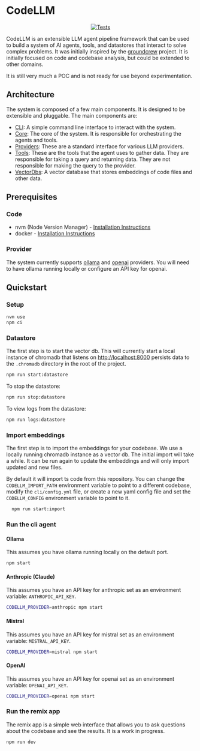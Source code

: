 # CodeLLM

<p align="center">
  <a href="https://github.com/interrobangc/codellm/actions/workflows/test.yml">
    <img src="https://github.com/interrobangc/codellm/actions/workflows/test.yml/badge.svg?branch=main" alt="Tests">
  </a>
</p>

CodeLLM is an extensible LLM agent pipeline framework that can be used to build a system of AI agents, tools, and datastores that interact to solve complex problems. It was initially inspired by the [groundcrew](https://github.com/prolego-team/groundcrew) project. It is initially focused on code and codebase analysis, but could be extended to other domains.

It is still very much a POC and is not ready for use beyond experimentation.

## Architecture

The system is composed of a few main components. It is designed to be extensible and pluggable. The main components are:

- [CLI](cli/): A simple command line interface to interact with the system.
- [Core](core/): The core of the system. It is responsible for orchestrating the agents and tools.
- [Providers](providers/): These are a standard interface for various LLM providers.
- [Tools](tools/): These are the tools that the agent uses to gather data. They are responsible for taking a query and returning data. They are not responsible for making the query to the provider.
- [VectorDbs](vectorDbs/): A vector database that stores embeddings of code files and other data.

## Prerequisites

### Code

- nvm (Node Version Manager) - [Installation Instructions](https://github.com/nvm-sh/nvm#installing-and-updating)
- docker - [Installation Instructions](https://docs.docker.com/get-docker/)

### Provider

The system currently supports [ollama](https://ollama.com/) and [openai](https://platform.openai.com/docs/quickstart?context=python) providers. You will need to have ollama running locally or configure an API key for openai.

## Quickstart

### Setup

```bash
nvm use
npm ci
```

### Datastore

The first step is to start the vector db. This will currently start a local instance of chromadb that listens on [http://localhost:8000](http://localhost:8000/api/v1/heartbeat) persists data to the `.chromadb` directory in the root of the project.

```bash
npm run start:datastore
```

To stop the datastore:

```bash
npm run stop:datastore
```

To view logs from the datastore:

```bash
npm run logs:datastore
```

### Import embeddings

The first step is to import the embeddings for your codebase. We use a locally running chromadb instance as a vector db. The initial import will take a while. It can be run again to update the embeddings and will only import updated and new files.

By default it will import ts code from this repository. You can change the `CODELLM_IMPORT_PATH` environment variable to point to a different codebase, modify the `cli/config.yml` file, or create a new yaml config file and set the `CODELLM_CONFIG` environment variable to point to it.

```bash
  npm run start:import
```

### Run the cli agent

#### Ollama

This assumes you have ollama running locally on the default port.

```bash
npm start
```

#### Anthropic (Claude)

This assumes you have an API key for anthropic set as an environment variable: `ANTHROPIC_API_KEY`.

```bash
CODELLM_PROVIDER=anthropic npm start
```

#### Mistral

This assumes you have an API key for mistral set as an environment variable: `MISTRAL_API_KEY`.

```bash
CODELLM_PROVIDER=mistral npm start
```

#### OpenAI

This assumes you have an API key for openai set as an environment variable: `OPENAI_API_KEY`.

```bash
CODELLM_PROVIDER=openai npm start
```

### Run the remix app

The remix app is a simple web interface that allows you to ask questions about the codebase and see the results. It is a work in progress.

```bash
npm run dev
```
